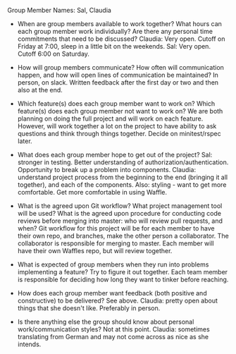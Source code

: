 Group Member Names: Sal, Claudia

* When are group members available to work together? What hours can each group member work individually? Are there any personal time commitments that need to be discussed?
Claudia: Very open. Cutoff on Friday at 7:00, sleep in a little bit on the weekends.
Sal: Very open. Cutoff 6:00 on Saturday.

* How will group members communicate? How often will communication happen, and how will open lines of communication be maintained?
In person, on slack.
Written feedback after the first day or two and then also at the end.

* Which feature(s) does each group member want to work on? Which feature(s) does each group member not want to work on?
We are both planning on doing the full project and will work on each feature. However, will work together a lot on the project to have ability to ask questions and think through things together.
Decide on minitest/rspec later.

* What does each group member hope to get out of the project?
Sal: stronger in testing. Better understanding of authorization/authentication. Opportunity to break up a problem into components.
Claudia: understand project process from the beginning to the end (bringing it all together), and each of the components. Also: styling - want to get more comfortable. Get more comfortable in using Waffle.

* What is the agreed upon Git workflow? What project management tool will be used? What is the agreed upon procedure for conducting code reviews before merging into master: who will review pull requests, and when?
Git workflow for this project will be for each member to have their own repo, and branches, make the other person a collaborator. The collaborator is responsible for merging to master.
Each member will have their own Waffles repo, but will review together.

* What is expected of group members when they run into problems implementing a feature?
Try to figure it out together. Each team member is responsible for deciding how long they want to tinker before reaching.

* How does each group member want feedback (both positive and constructive) to be delivered?
See above. Claudia: pretty open about things that she doesn't like. Preferably in person.

* Is there anything else the group should know about personal work/communication styles?
Not at this point. Claudia: sometimes translating from German and may not come across as nice as she intends.
